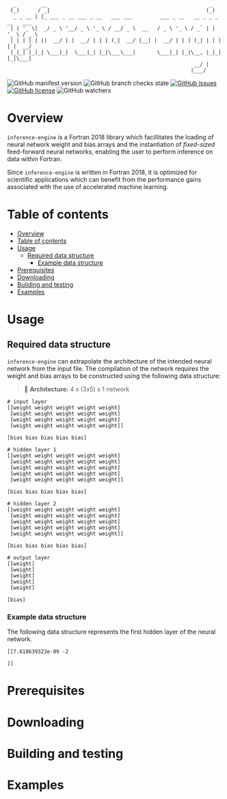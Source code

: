```
  _        __                                                     _            
 (_)      / _|                                                   (_)           
  _ _ __ | |_ ___ _ __ ___ _ __   ___ ___         ___ _ __   __ _ _ _ __   ___ 
 | | '_ \|  _/ _ \ '__/ _ \ '_ \ / __/ _ \  __   / _ \ '_ \ / _` | | '_ \ / _ \
 | | | | | ||  __/ | |  __/ | | | (_|  __/ |__| |  __/ | | | (_| | | | | |  __/
 |_|_| |_|_| \___|_|  \___|_| |_|\___\___|       \___|_| |_|\__, |_|_| |_|\___|
                                                             __/ |             
                                                            |___/              
```

![GitHub manifest version](https://img.shields.io/github/manifest-json/v/BerkeleyLab/inference-engine)
![GitHub branch checks state](https://img.shields.io/github/checks-status/BerkeleyLab/inference-engine/main)
[![GitHub issues](https://img.shields.io/github/issues/BerkeleyLab/inference-engine)](https://github.com/BerkeleyLab/inference-engine/issues)
[![GitHub license](https://img.shields.io/github/license/BerkeleyLab/inference-engine)](https://github.com/BerkeleyLab/inference-engine)
![GitHub watchers](https://img.shields.io/github/watchers/BerkeleyLab/inference-engine?style=social)

# Overview
`inference-engine` is a Fortran 2018 library which facillitates the loading of neural network weight and bias arrays and the instantiation of _fixed-sized_ feed-forward neural networks, enabling the user to perform inference on data within Fortran.

Since `inference-engine` is written in Fortran 2018, it is optimized for scientific applications which can benefit from the performance gains associated with the use of accelerated machine learning.

# Table of contents
- [Overview](#overview)
- [Table of contents](#table-of-contents)
- [Usage](#usage)
  - [Required data structure](#required-data-structure)
    - [Example data structure](#example-data-structure)
- [Prerequisites](#prerequisites)
- [Downloading](#downloading)
- [Building and testing](#building-and-testing)
- [Examples](#examples)

# Usage

## Required data structure
`inference-engine` can extrapolate the architecture of the intended neural network from the input file. The compilation of the network requires the weight and bias arrays to be constructed using the following data structure:

> :construction: **Architecture:** 4 x (3x5) x 1 network

```
# input layer
[[weight weight weight weight weight]
 [weight weight weight weight weight]
 [weight weight weight weight weight]
 [weight weight weight weight weight]]

[bias bias bias bias bias]

# hidden layer 1
[[weight weight weight weight weight]
 [weight weight weight weight weight]
 [weight weight weight weight weight]
 [weight weight weight weight weight]
 [weight weight weight weight weight]]

[bias bias bias bias bias]

# hidden layer 2
[[weight weight weight weight weight]
 [weight weight weight weight weight]
 [weight weight weight weight weight]
 [weight weight weight weight weight]
 [weight weight weight weight weight]]

[bias bias bias bias bias]

# output layer
[[weight]
 [weight]
 [weight]
 [weight]
 [weight]

[bias]
```

### Example data structure
The following data structure represents the first hidden layer of the neural network.
```
[[7.618639323e-09 -2

]]
```

# Prerequisites

# Downloading

# Building and testing

# Examples
